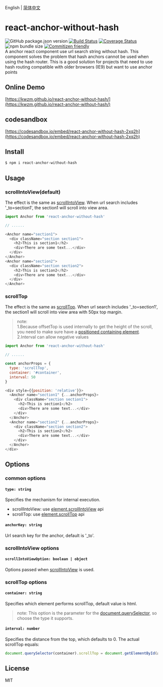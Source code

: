 English | [简体中文](./README_zh-CN.md)

# react-anchor-without-hash
![GitHub package.json version](https://img.shields.io/github/package-json/v/kwzm/react-anchor-without-hash)
[![Build Status](https://travis-ci.org/kwzm/react-anchor-without-hash.svg?branch=master)](https://travis-ci.org/kwzm/react-anchor-without-hash)
[![Coverage Status](https://coveralls.io/repos/github/kwzm/react-anchor-without-hash/badge.svg?branch=master)](https://coveralls.io/github/kwzm/react-anchor-without-hash?branch=master)
![npm bundle size](https://img.shields.io/bundlephobia/min/react-anchor-without-hash)
[![Commitizen friendly](https://img.shields.io/badge/commitizen-friendly-brightgreen.svg)](http://commitizen.github.io/cz-cli/)  
A anchor react component use url search string without hash.
This component solves the problem that hash anchors cannot be used when using the hash router. 
This is a good solution for projects that need to use hash routing compatible with older browsers (IE9) but want to use anchor points
## Online Demo
[https://kwzm.github.io/react-anchor-without-hash/](https://kwzm.github.io/react-anchor-without-hash/)
## codesandbox
[https://codesandbox.io/embed/react-anchor-without-hash-2xq2h](https://codesandbox.io/embed/react-anchor-without-hash-2xq2h)
## Install
```sh
$ npm i react-anchor-without-hash
```
## Usage
### scrollIntoView(default)
The effect is the same as [scrollIntoView]((https://developer.mozilla.org/en-US/docs/Web/API/Element/scrollIntoView)).
When url search includes '_to=section1', the section1 will scroll into view area.
```js
import Anchor from 'react-anchor-without-hash'

// ......

<Anchor name="section1">
  <div className="section section1">
    <h2>This is section1</h2>
    <div>There are some text...</div>
  </div>
</Anchor>
<Anchor name="section2">
  <div className="section section2">
    <h2>This is section2</h2>
    <div>There are some text...</div>
  </div>
</Anchor>
```
### scrollTop
The effect is the same as [scrollTop]((https://developer.mozilla.org/en-US/docs/Web/API/Element/scrollTop)).
When url search includes '_to=section1', the section1 will scroll into view area with 50px top margin.
> note:  
1.Because offsetTop is used internally to get the height of the scroll, you need to make sure have a [positioned containing element](https://developer.mozilla.org/en-US/docs/Web/API/HTMLElement/offsetParent).  
2.Interval can allow negative values

```js
import Anchor from 'react-anchor-without-hash'

// ......

const anchorProps = {
  type: 'scrollTop',
  container: '#container',
  interval: 50
}

<div style={{position: 'relative'}}>
  <Anchor name="section1" {...anchorProps}>
    <div className="section section1">
      <h2>This is section1</h2>
      <div>There are some text...</div>
    </div>
  </Anchor>
  <Anchor name="section2" {...anchorProps}>
    <div className="section section2">
      <h2>This is section2</h2>
      <div>There are some text...</div>
    </div>
  </Anchor>
</div>
```
## Options
### common options
#### `type: string`
Specifies the mechanism for internal execution.
- scrollIntoView: use [element.scrollIntoView](https://developer.mozilla.org/en-US/docs/Web/API/Element/scrollIntoView) api
- scrollTop: use [element.scrollTop](https://developer.mozilla.org/en-US/docs/Web/API/Element/scrollTop) api
#### `anchorKey: string`
Url search key for the anchor, default is '_to'.
### scrollIntoView options
#### `scrollIntoViewOption: boolean | object`
Options passed when [scrollIntoView](https://developer.mozilla.org/en-US/docs/Web/API/Element/scrollIntoView) is used. 
### scrollTop options
#### `container: string`
Specifies which element performs scrollTop, default value is html.
> note: This option is the parameter for the [document.querySelector](https://developer.mozilla.org/en-US/docs/Web/API/Document/querySelector), so choose the type it supports.
#### `interval: number`
Specifies the distance from the top, which defaults to 0.
The actual scrollTop equals:
```js
document.querySelector(container).scrollTop = document.getElementById(anchor).offsetTop + interval
```
## License
MIT
